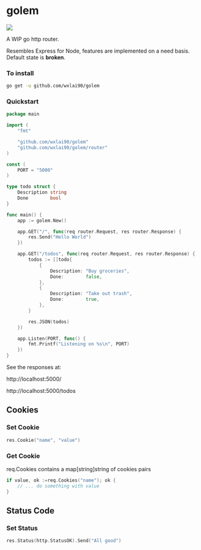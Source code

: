 # golem

<img src="https://static.wikia.nocookie.net/clashofclans/images/c/c2/Golem_info.png/revision/latest?cb=20170927231256" />

A WIP go http router.

Resembles Express for Node, features are implemented on a need basis. Default state is **broken**.

### To install

```sh
go get -u github.com/wxlai90/golem
```

### Quickstart

```go
package main

import (
	"fmt"

	"github.com/wxlai90/golem"
	"github.com/wxlai90/golem/router"
)

const (
	PORT = "5000"
)

type todo struct {
	Description string
	Done        bool
}

func main() {
	app := golem.New()

	app.GET("/", func(req router.Request, res router.Response) {
		res.Send("Hello World")
	})

	app.GET("/todos", func(req router.Request, res router.Response) {
		todos := []todo{
			{
				Description: "Buy groceries",
				Done:        false,
			},
			{
				Description: "Take out trash",
				Done:        true,
			},
		}

		res.JSON(todos)
	})

	app.Listen(PORT, func() {
		fmt.Printf("Listening on %s\n", PORT)
	})
}
```

See the responses at:

http://localhost:5000/

http://localhost:5000/todos

## Cookies

### Set Cookie

```go
res.Cookie("name", "value")
```

### Get Cookie

req.Cookies contains a map[string]string of cookies pairs

```go
if value, ok :=req.Cookies("name"); ok {
	// ... do something with value
}
```

## Status Code

### Set Status

```go
res.Status(http.StatusOK).Send("All good")
```
